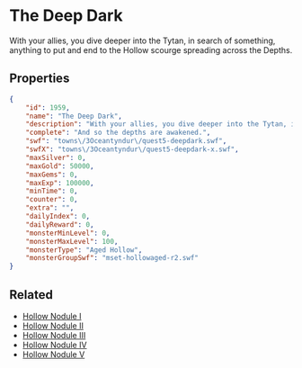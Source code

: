 # The Deep Dark

With your allies, you dive deeper into the Tytan, in search of something, anything to put and end to the Hollow scourge spreading across the Depths.

## Properties

```json
{
    "id": 1959,
    "name": "The Deep Dark",
    "description": "With your allies, you dive deeper into the Tytan, in search of something, anything to put and end to the Hollow scourge spreading across the Depths.",
    "complete": "And so the depths are awakened.",
    "swf": "towns\/3Oceantyndur\/quest5-deepdark.swf",
    "swfX": "towns\/3Oceantyndur\/quest5-deepdark-x.swf",
    "maxSilver": 0,
    "maxGold": 50000,
    "maxGems": 0,
    "maxExp": 100000,
    "minTime": 0,
    "counter": 0,
    "extra": "",
    "dailyIndex": 0,
    "dailyReward": 0,
    "monsterMinLevel": 0,
    "monsterMaxLevel": 100,
    "monsterType": "Aged Hollow",
    "monsterGroupSwf": "mset-hollowaged-r2.swf"
}
```

## Related

- [Hollow Nodule I](../items/21008-hollow-nodule-i.md)
- [Hollow Nodule II](../items/21009-hollow-nodule-ii.md)
- [Hollow Nodule III](../items/21010-hollow-nodule-iii.md)
- [Hollow Nodule IV](../items/21011-hollow-nodule-iv.md)
- [Hollow Nodule V](../items/21012-hollow-nodule-v.md)

